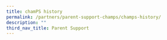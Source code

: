 ```yaml
---
title: chamPS history
permalink: /partners/parent-support-champs/champs-history/
description: ""
third_nav_title: Parent Support
---
```

